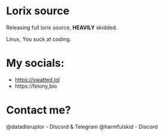 # Lorix source

Releasing full lorix source, **HEAVILY** skidded. 

Linux, You suck at coding.

# My socials:
- https://swatted.lol
- https://felony,bio

# Contact me?
@datadisruptor - Discord & Telegram
@harmfulskid - Discord
